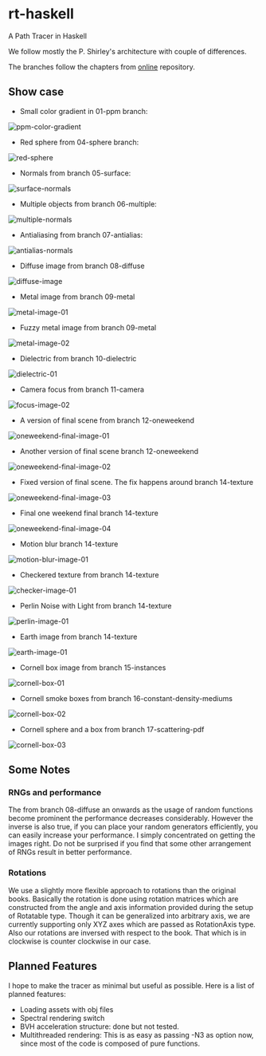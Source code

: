 # rt-haskell

A Path Tracer in Haskell

We follow mostly the P. Shirley's architecture with couple of differences.

The branches follow the chapters from [online](raytracing.github.io/)
repository.


## Show case

- Small color gradient in 01-ppm branch:

![ppm-color-gradient](./images/gradient.png)


- Red sphere from 04-sphere branch:

![red-sphere](./images/sphere.png)

- Normals from branch 05-surface:

![surface-normals](./images/05-surface.png)

- Multiple objects from branch 06-multiple:

![multiple-normals](./images/multiple.png)

- Antialiasing from branch 07-antialias:

![antialias-normals](./images/antialias.png)

- Diffuse image from branch 08-diffuse

![diffuse-image](./images/diffuse.png)

- Metal image from branch 09-metal

![metal-image-01](./images/metal.png)

- Fuzzy metal image from branch 09-metal

![metal-image-02](./images/fuzzmetal.png)

- Dielectric from branch 10-dielectric

![dielectric-01](./images/diel01.png)

- Camera focus from branch 11-camera

![focus-image-02](./images/focus.png)

- A version of final scene from branch 12-oneweekend

![oneweekend-final-image-01](./images/final-oneweekend-diffuse.png)

- Another version of final scene branch 12-oneweekend

![oneweekend-final-image-02](./images/final-oneweekend-metallic.png)

- Fixed version of final scene. The fix happens around branch 14-texture

![oneweekend-final-image-03](./images/oneweekendfinal.png)

- Final one weekend final branch 14-texture

![oneweekend-final-image-04](./images/oneweekend.png)

- Motion blur branch 14-texture

![motion-blur-image-01](./images/motionblur.png)

- Checkered texture from branch 14-texture

![checker-image-01](./images/checker.png)

- Perlin Noise with Light from branch 14-texture

![perlin-image-01](./images/light.png)

- Earth image from branch 14-texture

![earth-image-01](./images/earth.png)

- Cornell box image from branch 15-instances

![cornell-box-01](./images/cornell.png)

- Cornell smoke boxes from branch 16-constant-density-mediums

![cornell-box-02](./images/smoke.png)

- Cornell sphere and a box from branch 17-scattering-pdf

![cornell-box-03](./images/cornellFinal.png)


## Some Notes

### RNGs and performance

The from branch 08-diffuse an onwards as the usage of random functions become
prominent the performance decreases considerably. However the inverse is also
true, if you can place your random generators efficiently, you can easily
increase your performance. I simply concentrated on getting the images right.
Do not be surprised if you find that some other arrangement of RNGs result in
better performance.

### Rotations

We use a slightly more flexible approach to rotations than the original books.
Basically the rotation is done using rotation matrices which are constructed
from the angle and axis information provided during the setup of Rotatable
type. Though it can be generalized into arbitrary axis, we are currently
supporting only XYZ axes which are passed as RotationAxis type. Also our
rotations are inversed with respect to the book. That which is in clockwise is
counter clockwise in our case.

## Planned Features

I hope to make the tracer as minimal but useful as possible.
Here is a list of planned features:

- Loading assets with obj files
- Spectral rendering switch
- BVH acceleration structure: done but not tested.
- Multithreaded rendering: This is as easy as passing -N3 as option now, since
  most of the code is composed of pure functions.

